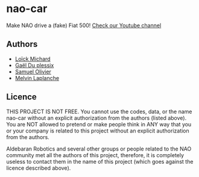 # nao-car

Make NAO drive a (fake) Fiat 500! [Check our Youtube channel](https://www.youtube.com/channel/UCPHPaudSvHCB7Z3kKAwMcqQ)

## Authors

* [Loïck Michard](http://www.loick-michard.com)
* [Gaël Du plessix](http://gael.name)
* [Samuel Olivier](http://samuelolivier.com)
* [Melvin Laplanche](http://www.laplanche-melv.in)

## Licence

THIS PROJECT IS NOT FREE. You cannot use the codes, data, or the name nao-car without an explicit authorization from the authors (listed above). You are NOT allowed to pretend or make people think in ANY way that you or your company is related to this project without an explicit authorization from the authors.

Aldebaran Robotics and several other groups or people related to the NAO community met all the authors of this project, therefore, it is completely useless to contact them in the name of this project (which goes against the licence described above).
